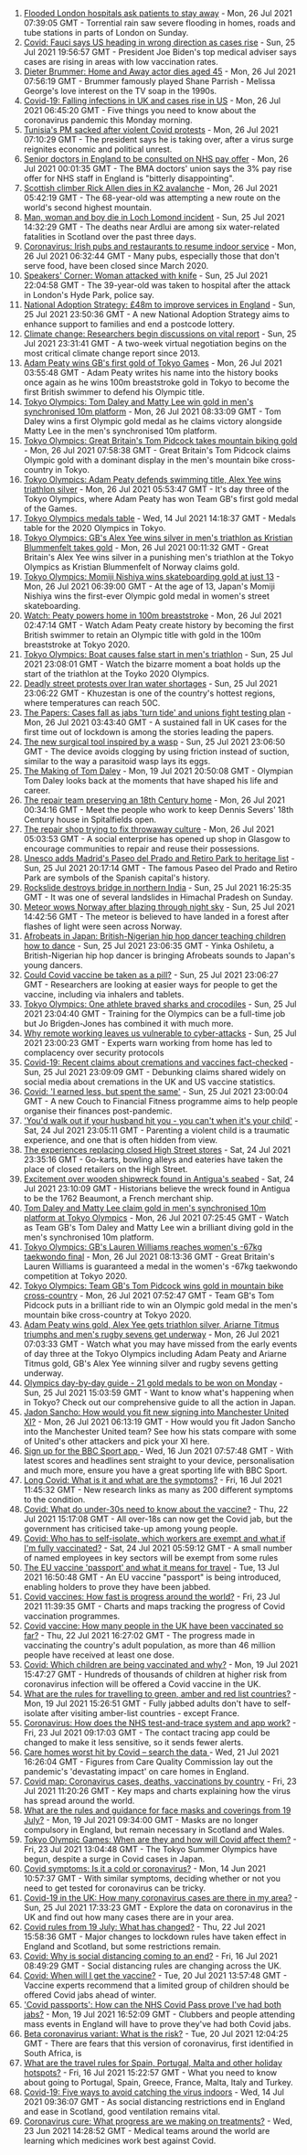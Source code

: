 1. [Flooded London hospitals ask patients to stay away](https://www.bbc.co.uk/news/uk-57965298) - Mon, 26 Jul 2021 07:39:05 GMT - Torrential rain saw severe flooding in homes, roads and tube stations in parts of London on Sunday.
2. [Covid: Fauci says US heading in wrong direction as cases rise](https://www.bbc.co.uk/news/world-us-canada-57962387) - Sun, 25 Jul 2021 19:56:57 GMT - President Joe Biden's top medical adviser says cases are rising in areas with low vaccination rates.
3. [Dieter Brummer: Home and Away actor dies aged 45](https://www.bbc.co.uk/news/world-australia-57967777) - Mon, 26 Jul 2021 07:56:19 GMT - Brummer famously played Shane Parrish - Melissa George's love interest on the TV soap in the 1990s.
4. [Covid-19: Falling infections in UK and cases rise in US](https://www.bbc.co.uk/news/uk-57964498) - Mon, 26 Jul 2021 06:45:20 GMT - Five things you need to know about the coronavirus pandemic this Monday morning.
5. [Tunisia's PM sacked after violent Covid protests](https://www.bbc.co.uk/news/world-africa-57958555) - Mon, 26 Jul 2021 07:10:29 GMT - The president says he is taking over, after a virus surge reignites economic and political unrest.
6. [Senior doctors in England to be consulted on NHS pay offer](https://www.bbc.co.uk/news/uk-57964780) - Mon, 26 Jul 2021 00:01:35 GMT - The BMA doctors' union says the 3% pay rise offer for NHS staff in England is "bitterly disappointing".
7. [Scottish climber Rick Allen dies in K2 avalanche](https://www.bbc.co.uk/news/uk-scotland-57964217) - Mon, 26 Jul 2021 05:42:19 GMT - The 68-year-old was attempting a new route on the world's second highest mountain.
8. [Man, woman and boy die in Loch Lomond incident](https://www.bbc.co.uk/news/uk-scotland-glasgow-west-57962111) - Sun, 25 Jul 2021 14:32:29 GMT - The deaths near Ardlui are among six water-related fatalities in Scotland over the past three days.
9. [Coronavirus: Irish pubs and restaurants to resume indoor service](https://www.bbc.co.uk/news/world-europe-57965158) - Mon, 26 Jul 2021 06:32:44 GMT - Many pubs, especially those that don't serve food, have been closed since March 2020.
10. [Speakers' Corner: Woman attacked with knife](https://www.bbc.co.uk/news/uk-57965251) - Sun, 25 Jul 2021 22:04:58 GMT - The 39-year-old was taken to hospital after the attack in London's Hyde Park, police say.
11. [National Adoption Strategy: £48m to improve services in England](https://www.bbc.co.uk/news/uk-57962679) - Sun, 25 Jul 2021 23:50:36 GMT - A new National Adoption Strategy aims to enhance support to families and end a postcode lottery.
12. [Climate change: Researchers begin discussions on vital report](https://www.bbc.co.uk/news/science-environment-57944015) - Sun, 25 Jul 2021 23:31:41 GMT - A two-week virtual negotiation begins on the most critical climate change report since 2013.
13. [Adam Peaty wins GB's first gold of Tokyo Games](https://www.bbc.co.uk/sport/olympics/57965943) - Mon, 26 Jul 2021 03:55:48 GMT - Adam Peaty writes his name into the history books once again as he wins 100m breaststroke gold in Tokyo to become the first British swimmer to defend his Olympic title.
14. [Tokyo Olympics: Tom Daley and Matty Lee win gold in men's synchronised 10m platform](https://www.bbc.co.uk/sport/olympics/57966599) - Mon, 26 Jul 2021 08:33:09 GMT - Tom Daley wins a first Olympic gold medal as he claims victory alongside Matty Lee in the men's synchronised 10m platform.
15. [Tokyo Olympics: Great Britain's Tom Pidcock takes mountain biking gold](https://www.bbc.co.uk/sport/olympics/57967799) - Mon, 26 Jul 2021 07:58:38 GMT - Great Britain's Tom Pidcock claims Olympic gold with a dominant display in the men's mountain bike cross-country in Tokyo.
16. [Tokyo Olympics: Adam Peaty defends swimming title, Alex Yee wins triathlon silver](https://www.bbc.co.uk/sport/olympics/57966473) - Mon, 26 Jul 2021 05:53:47 GMT - It's day three of the Tokyo Olympics, where Adam Peaty has won Team GB's first gold medal of the Games.
17. [Tokyo Olympics medals table](https://www.bbc.co.uk/sport/olympics/57836709) - Wed, 14 Jul 2021 14:18:37 GMT - Medals table for the 2020 Olympics in Tokyo.
18. [Tokyo Olympics: GB's Alex Yee wins silver in men's triathlon as Kristian Blummenfelt takes gold](https://www.bbc.co.uk/sport/olympics/57965589) - Mon, 26 Jul 2021 00:11:32 GMT - Great Britain's Alex Yee wins silver in a punishing men's triathlon at the Tokyo Olympics as Kristian Blummenfelt of Norway claims gold.
19. [Tokyo Olympics: Momiji Nishiya wins skateboarding gold at just 13](https://www.bbc.co.uk/sport/olympics/57966611) - Mon, 26 Jul 2021 06:39:00 GMT - At the age of 13, Japan's Momiji Nishiya wins the first-ever Olympic gold medal in women's street skateboarding.
20. [Watch: Peaty powers home in 100m breaststroke](https://www.bbc.co.uk/sport/av/olympics/57966253) - Mon, 26 Jul 2021 02:47:14 GMT - Watch Adam Peaty create history by becoming the first British swimmer to retain an Olympic title with gold in the 100m breaststroke at Tokyo 2020.
21. [Tokyo Olympics: Boat causes false start in men's triathlon](https://www.bbc.co.uk/sport/av/olympics/57965640) - Sun, 25 Jul 2021 23:08:01 GMT - Watch the bizarre moment a boat holds up the start of the triathlon at the Toyko 2020 Olympics.
22. [Deadly street protests over Iran water shortages](https://www.bbc.co.uk/news/world-middle-east-57948717) - Sun, 25 Jul 2021 23:06:22 GMT - Khuzestan is one of the country's hottest regions, where temperatures can reach 50C.
23. [The Papers: Cases fall as jabs 'turn tide' and unions fight testing plan](https://www.bbc.co.uk/news/blogs-the-papers-57965239) - Mon, 26 Jul 2021 03:43:40 GMT - A sustained fall in UK cases for the first time out of lockdown is among the stories leading the papers.
24. [The new surgical tool inspired by a wasp](https://www.bbc.co.uk/news/science-environment-57889149) - Sun, 25 Jul 2021 23:06:50 GMT - The device avoids clogging by using friction instead of suction, similar to the way a parasitoid wasp lays its eggs.
25. [The Making of Tom Daley](https://www.bbc.co.uk/sport/av/olympics/57888849) - Mon, 19 Jul 2021 20:50:08 GMT - Olympian Tom Daley looks back at the moments that have shaped his life and career.
26. [The repair team preserving an 18th Century home](https://www.bbc.co.uk/news/in-pictures-57824929) - Mon, 26 Jul 2021 00:34:16 GMT - Meet the people who work to keep Dennis Severs' 18th Century house in Spitalfields open.
27. [The repair shop trying to fix throwaway culture](https://www.bbc.co.uk/news/uk-scotland-scotland-business-57785498) - Mon, 26 Jul 2021 05:03:53 GMT - A social enterprise has opened up shop in Glasgow to encourage communities to repair and reuse their possessions.
28. [Unesco adds Madrid's Paseo del Prado and Retiro Park to heritage list](https://www.bbc.co.uk/news/world-europe-57955966) - Sun, 25 Jul 2021 20:17:14 GMT - The famous Paseo del Prado and Retiro Park are symbols of the Spanish capital's history.
29. [Rockslide destroys bridge in northern India](https://www.bbc.co.uk/news/world-asia-india-57964308) - Sun, 25 Jul 2021 16:25:35 GMT - It was one of several landslides in Himachal Pradesh on Sunday.
30. [Meteor wows Norway after blazing through night sky](https://www.bbc.co.uk/news/world-europe-57962384) - Sun, 25 Jul 2021 14:42:56 GMT - The meteor is believed to have landed in a forest after flashes of light were seen across Norway.
31. [Afrobeats in Japan: British-Nigerian hip hop dancer teaching children how to dance](https://www.bbc.co.uk/news/world-africa-57949287) - Sun, 25 Jul 2021 23:06:35 GMT - Yinka Oshiletu, a British-Nigerian hip hop dancer is bringing Afrobeats sounds to Japan's young dancers.
32. [Could Covid vaccine be taken as a pill?](https://www.bbc.co.uk/news/health-57553602) - Sun, 25 Jul 2021 23:06:27 GMT - Researchers are looking at easier ways for people to get the vaccine, including via inhalers and tablets.
33. [Tokyo Olympics: One athlete braved sharks and crocodiles](https://www.bbc.co.uk/news/world-australia-57938909) - Sun, 25 Jul 2021 23:04:40 GMT - Training for the Olympics can be a full-time job but Jo Brigden-Jones has combined it with much more.
34. [Why remote working leaves us vulnerable to cyber-attacks](https://www.bbc.co.uk/news/business-57847652) - Sun, 25 Jul 2021 23:00:23 GMT - Experts warn working from home has led to complacency over security protocols
35. [Covid-19: Recent claims about cremations and vaccines fact-checked](https://www.bbc.co.uk/news/57941113) - Sun, 25 Jul 2021 23:09:09 GMT - Debunking claims shared widely on social media about cremations in the UK and US vaccine statistics.
36. [Covid: 'I earned less, but spent the same'](https://www.bbc.co.uk/news/business-57941003) - Sun, 25 Jul 2021 23:00:04 GMT - A new Couch to Financial Fitness programme aims to help people organise their finances post-pandemic.
37. ['You'd walk out if your husband hit you - you can't when it's your child'](https://www.bbc.co.uk/news/stories-57942296) - Sat, 24 Jul 2021 23:05:11 GMT - Parenting a violent child is a traumatic experience, and one that is often hidden from view.
38. [The experiences replacing closed High Street stores](https://www.bbc.co.uk/news/business-57934829) - Sat, 24 Jul 2021 23:35:16 GMT - Go-karts, bowling alleys and eateries have taken the place of closed retailers on the High Street.
39. [Excitement over wooden shipwreck found in Antigua's seabed](https://www.bbc.co.uk/news/world-latin-america-57878969) - Sat, 24 Jul 2021 23:10:09 GMT - Historians believe the wreck found in Antigua to be the 1762 Beaumont, a French merchant ship.
40. [Tom Daley and Matty Lee claim gold in men's synchronised 10m platform at Tokyo Olympics](https://www.bbc.co.uk/sport/av/olympics/57966541) - Mon, 26 Jul 2021 07:25:45 GMT - Watch as Team GB's Tom Daley and Matty Lee win a brilliant diving gold in the men's synchronised 10m platform.
41. [Tokyo Olympics: GB's Lauren Williams reaches women's -67kg taekwondo final](https://www.bbc.co.uk/sport/olympics/57968427) - Mon, 26 Jul 2021 08:13:36 GMT - Great Britain's Lauren Williams is guaranteed a medal in the women's -67kg taekwondo competition at Tokyo 2020.
42. [Tokyo Olympics: Team GB's Tom Pidcock wins gold in mountain bike cross-country](https://www.bbc.co.uk/sport/av/olympics/57968321) - Mon, 26 Jul 2021 07:52:47 GMT - Team GB's Tom Pidcock puts in a brilliant ride to win an Olympic gold medal in the men's mountain bike cross-country at Tokyo 2020.
43. [Adam Peaty wins gold, Alex Yee gets triathlon silver, Ariarne Titmus triumphs and men's rugby sevens get underway](https://www.bbc.co.uk/sport/av/olympics/57966538) - Mon, 26 Jul 2021 07:03:33 GMT - Watch what you may have missed from the early events of day three at the Tokyo Olympics including Adam Peaty and Ariarne Titmus gold, GB's Alex Yee winning silver and rugby sevens getting underway.
44. [Olympics day-by-day guide - 21 gold medals to be won on Monday](https://www.bbc.co.uk/sport/olympics/57778808) - Sun, 25 Jul 2021 15:03:59 GMT - Want to know what's happening when in Tokyo? Check out our comprehensive guide to all the action in Japan.
45. [Jadon Sancho: How would you fit new signing into Manchester United XI?](https://www.bbc.co.uk/sport/football/53665078) - Mon, 26 Jul 2021 06:13:19 GMT - How would you fit Jadon Sancho into the Manchester United team? See how his stats compare with some of United's other attackers and pick your XI here.
46. [Sign up for the BBC Sport app ](https://www.bbc.co.uk/sport/35176037) - Wed, 16 Jun 2021 07:57:48 GMT - With latest scores and headlines sent straight to your device, personalisation and much more, ensure you have a great sporting life with BBC Sport.
47. [Long Covid: What is it and what are the symptoms?](https://www.bbc.co.uk/news/health-57833394) - Fri, 16 Jul 2021 11:45:32 GMT - New research links as many as 200 different symptoms to the condition.
48. [Covid: What do under-30s need to know about the vaccine?](https://www.bbc.co.uk/news/health-57273875) - Thu, 22 Jul 2021 15:17:08 GMT - All over-18s can now get the Covid jab, but the government has criticised take-up among young people.
49. [Covid: Who has to self-isolate, which workers are exempt and what if I'm fully vaccinated?](https://www.bbc.co.uk/news/explainers-54239922) - Sat, 24 Jul 2021 05:59:12 GMT - A small number of named employees in key sectors will be exempt from some rules
50. [The EU vaccine 'passport' and what it means for travel](https://www.bbc.co.uk/news/explainers-57665765) - Tue, 13 Jul 2021 16:50:48 GMT - An EU vaccine "passport" is being introduced, enabling holders to prove they have been jabbed.
51. [Covid vaccines: How fast is progress around the world?](https://www.bbc.co.uk/news/world-56237778) - Fri, 23 Jul 2021 11:39:35 GMT - Charts and maps tracking the progress of Covid vaccination programmes.
52. [Covid vaccine: How many people in the UK have been vaccinated so far?](https://www.bbc.co.uk/news/health-55274833) - Thu, 22 Jul 2021 16:27:02 GMT - The progress made in vaccinating the country's adult population, as more than 46 million people have received at least one dose.
53. [Covid: Which children are being vaccinated and why?](https://www.bbc.co.uk/news/health-57888429) - Mon, 19 Jul 2021 15:47:27 GMT - Hundreds of thousands of children at higher risk from coronavirus infection will be offered a Covid vaccine in the UK.
54. [What are the rules for travelling to green, amber and red list countries?](https://www.bbc.co.uk/news/explainers-52544307) - Mon, 19 Jul 2021 15:26:51 GMT - Fully jabbed adults don't have to self-isolate after visiting amber-list countries - except France.
55. [Coronavirus: How does the NHS test-and-trace system and app work?](https://www.bbc.co.uk/news/explainers-52442754) - Fri, 23 Jul 2021 09:17:03 GMT - The contact tracing app could be changed to make it less sensitive, so it sends fewer alerts.
56. [Care homes worst hit by Covid – search the data ](https://www.bbc.co.uk/news/uk-politics-57905821) - Wed, 21 Jul 2021 16:26:04 GMT - Figures from Care Quality Commission lay out the pandemic's 'devastating impact' on care homes in England.
57. [Covid map: Coronavirus cases, deaths, vaccinations by country](https://www.bbc.co.uk/news/world-51235105) - Fri, 23 Jul 2021 11:20:26 GMT - Key maps and charts explaining how the virus has spread around the world.
58. [What are the rules and guidance for face masks and coverings from 19 July?](https://www.bbc.co.uk/news/health-51205344) - Mon, 19 Jul 2021 09:34:00 GMT - Masks are no longer compulsory in England, but remain necessary in Scotland and Wales.
59. [Tokyo Olympic Games: When are they and how will Covid affect them?](https://www.bbc.co.uk/news/world-asia-57240044) - Fri, 23 Jul 2021 13:04:48 GMT - The Tokyo Summer Olympics have begun, despite a surge in Covid cases in Japan.
60. [Covid symptoms: Is it a cold or coronavirus?](https://www.bbc.co.uk/news/health-54145299) - Mon, 14 Jun 2021 10:57:37 GMT - With similar symptoms, deciding whether or not you need to get tested for coronavirus can be tricky.
61. [Covid-19 in the UK: How many coronavirus cases are there in my area?](https://www.bbc.co.uk/news/uk-51768274) - Sun, 25 Jul 2021 17:33:23 GMT - Explore the data on coronavirus in the UK and find out how many cases there are in your area.
62. [Covid rules from 19 July: What has changed?](https://www.bbc.co.uk/news/explainers-52530518) - Thu, 22 Jul 2021 15:58:36 GMT - Major changes to lockdown rules have taken effect in England and Scotland, but some restrictions remain.
63. [Covid: Why is social distancing coming to an end?](https://www.bbc.co.uk/news/uk-51506729) - Fri, 16 Jul 2021 08:49:29 GMT - Social distancing rules are changing across the UK.
64. [Covid: When will I get the vaccine?](https://www.bbc.co.uk/news/health-55045639) - Tue, 20 Jul 2021 13:57:48 GMT - Vaccine experts recommend that a limited group of children should be offered Covid jabs ahead of winter.
65. ['Covid passports': How can the NHS Covid Pass prove I've had both jabs?](https://www.bbc.co.uk/news/explainers-55718553) - Mon, 19 Jul 2021 16:52:09 GMT - Clubbers and people attending mass events in England will have to prove they've had both Covid jabs.
66. [Beta coronavirus variant: What is the risk?](https://www.bbc.co.uk/news/health-55534727) - Tue, 20 Jul 2021 12:04:25 GMT - There are fears that this version of coronavirus, first identified in South Africa, is
67. [What are the travel rules for Spain, Portugal, Malta and other holiday hotspots?](https://www.bbc.co.uk/news/explainers-56997931) - Fri, 16 Jul 2021 15:22:57 GMT - What you need to know about going to Portugal, Spain, Greece, France, Malta, Italy and Turkey.
68. [Covid-19: Five ways to avoid catching the virus indoors](https://www.bbc.co.uk/news/explainers-53917432) - Wed, 14 Jul 2021 09:36:07 GMT - As social distancing restrictions end in England and ease in Scotland, good ventilation remains vital.
69. [Coronavirus cure: What progress are we making on treatments?](https://www.bbc.co.uk/news/health-52354520) - Wed, 23 Jun 2021 14:28:52 GMT - Medical teams around the world are learning which medicines work best against Covid.
